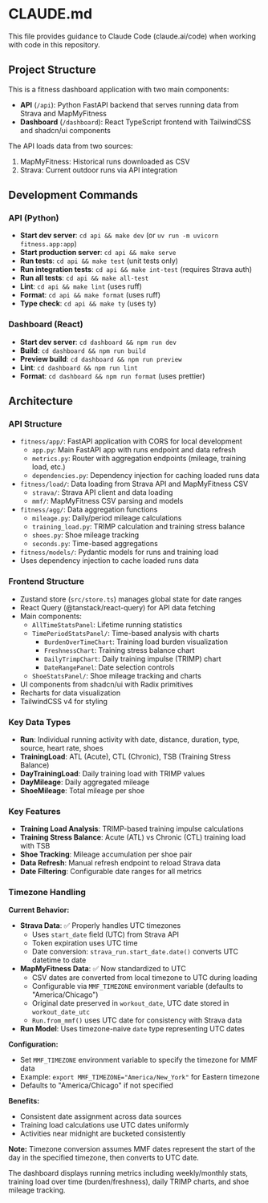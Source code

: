 # CLAUDE.md

This file provides guidance to Claude Code (claude.ai/code) when working with code in this repository.

## Project Structure

This is a fitness dashboard application with two main components:
- **API** (`/api`): Python FastAPI backend that serves running data from Strava and MapMyFitness
- **Dashboard** (`/dashboard`): React TypeScript frontend with TailwindCSS and shadcn/ui components

The API loads data from two sources:
1. MapMyFitness: Historical runs downloaded as CSV
2. Strava: Current outdoor runs via API integration

## Development Commands

### API (Python)
- **Start dev server**: `cd api && make dev` (or `uv run -m uvicorn fitness.app:app`)
- **Start production server**: `cd api && make serve`
- **Run tests**: `cd api && make test` (unit tests only)
- **Run integration tests**: `cd api && make int-test` (requires Strava auth)
- **Run all tests**: `cd api && make all-test`
- **Lint**: `cd api && make lint` (uses ruff)
- **Format**: `cd api && make format` (uses ruff)
- **Type check**: `cd api && make ty` (uses ty)

### Dashboard (React)
- **Start dev server**: `cd dashboard && npm run dev`
- **Build**: `cd dashboard && npm run build`
- **Preview build**: `cd dashboard && npm run preview`
- **Lint**: `cd dashboard && npm run lint`
- **Format**: `cd dashboard && npm run format` (uses prettier)

## Architecture

### API Structure
- `fitness/app/`: FastAPI application with CORS for local development
  - `app.py`: Main FastAPI app with runs endpoint and data refresh
  - `metrics.py`: Router with aggregation endpoints (mileage, training load, etc.)
  - `dependencies.py`: Dependency injection for caching loaded runs data
- `fitness/load/`: Data loading from Strava API and MapMyFitness CSV
  - `strava/`: Strava API client and data loading
  - `mmf/`: MapMyFitness CSV parsing and models
- `fitness/agg/`: Data aggregation functions
  - `mileage.py`: Daily/period mileage calculations
  - `training_load.py`: TRIMP calculation and training stress balance
  - `shoes.py`: Shoe mileage tracking
  - `seconds.py`: Time-based aggregations
- `fitness/models/`: Pydantic models for runs and training load
- Uses dependency injection to cache loaded runs data

### Frontend Structure
- Zustand store (`src/store.ts`) manages global state for date ranges
- React Query (@tanstack/react-query) for API data fetching
- Main components:
  - `AllTimeStatsPanel`: Lifetime running statistics
  - `TimePeriodStatsPanel/`: Time-based analysis with charts
    - `BurdenOverTimeChart`: Training load burden visualization
    - `FreshnessChart`: Training stress balance chart
    - `DailyTrimpChart`: Daily training impulse (TRIMP) chart
    - `DateRangePanel`: Date selection controls
  - `ShoeStatsPanel/`: Shoe mileage tracking and charts
- UI components from shadcn/ui with Radix primitives
- Recharts for data visualization
- TailwindCSS v4 for styling

### Key Data Types
- **Run**: Individual running activity with date, distance, duration, type, source, heart rate, shoes
- **TrainingLoad**: ATL (Acute), CTL (Chronic), TSB (Training Stress Balance)
- **DayTrainingLoad**: Daily training load with TRIMP values
- **DayMileage**: Daily aggregated mileage
- **ShoeMileage**: Total mileage per shoe

### Key Features
- **Training Load Analysis**: TRIMP-based training impulse calculations
- **Training Stress Balance**: Acute (ATL) vs Chronic (CTL) training load with TSB
- **Shoe Tracking**: Mileage accumulation per shoe pair
- **Data Refresh**: Manual refresh endpoint to reload Strava data
- **Date Filtering**: Configurable date ranges for all metrics

### Timezone Handling

**Current Behavior:**
- **Strava Data**: ✅ Properly handles UTC timezones
  - Uses `start_date` field (UTC) from Strava API
  - Token expiration uses UTC time
  - Date conversion: `strava_run.start_date.date()` converts UTC datetime to date
- **MapMyFitness Data**: ✅ Now standardized to UTC
  - CSV dates are converted from local timezone to UTC during loading
  - Configurable via `MMF_TIMEZONE` environment variable (defaults to "America/Chicago")
  - Original date preserved in `workout_date`, UTC date stored in `workout_date_utc`
  - `Run.from_mmf()` uses UTC date for consistency with Strava data
- **Run Model**: Uses timezone-naive `date` type representing UTC dates

**Configuration:**
- Set `MMF_TIMEZONE` environment variable to specify the timezone for MMF data
- Example: `export MMF_TIMEZONE="America/New_York"` for Eastern timezone
- Defaults to "America/Chicago" if not specified

**Benefits:**
- Consistent date assignment across data sources
- Training load calculations use UTC dates uniformly
- Activities near midnight are bucketed consistently

**Note:** Timezone conversion assumes MMF dates represent the start of the day in the specified timezone, then converts to UTC date.

The dashboard displays running metrics including weekly/monthly stats, training load over time (burden/freshness), daily TRIMP charts, and shoe mileage tracking.